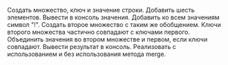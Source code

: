 Создать множество, ключ и значение строки. 
Добавить шесть элементов. Вывести в консоль значения. 
Добавить ко всем значениям символ "!".
Создать второе множество с таким же обобщением. Ключи второго множества частично совпадают с ключами первого. 
Объединить значения во втором множестве и первом, если ключи совпадают. Вывести результат в консоль. 
Реализовать с использованием и без использования метода merge.
